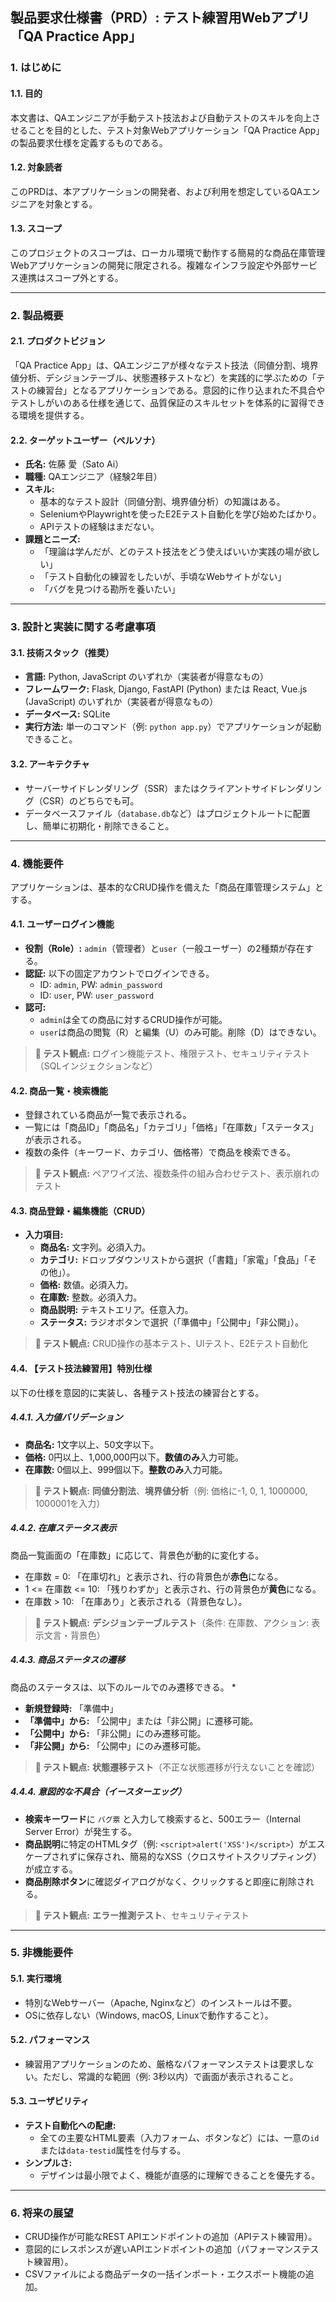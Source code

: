 ## **製品要求仕様書（PRD）: テスト練習用Webアプリ「QA Practice App」**

### 1. はじめに

#### 1.1. 目的
本文書は、QAエンジニアが手動テスト技法および自動テストのスキルを向上させることを目的とした、テスト対象Webアプリケーション「QA Practice App」の製品要求仕様を定義するものである。

#### 1.2. 対象読者
このPRDは、本アプリケーションの開発者、および利用を想定しているQAエンジニアを対象とする。

#### 1.3. スコープ
このプロジェクトのスコープは、ローカル環境で動作する簡易的な商品在庫管理Webアプリケーションの開発に限定される。複雑なインフラ設定や外部サービス連携はスコープ外とする。

---

### 2. 製品概要

#### 2.1. プロダクトビジョン
「QA Practice App」は、QAエンジニアが様々なテスト技法（同値分割、境界値分析、デシジョンテーブル、状態遷移テストなど）を実践的に学ぶための「テストの練習台」となるアプリケーションである。意図的に作り込まれた不具合やテストしがいのある仕様を通じて、品質保証のスキルセットを体系的に習得できる環境を提供する。

#### 2.2. ターゲットユーザー（ペルソナ）
* **氏名:** 佐藤 愛（Sato Ai）
* **職種:** QAエンジニア（経験2年目）
* **スキル:**
    * 基本的なテスト設計（同値分割、境界値分析）の知識はある。
    * SeleniumやPlaywrightを使ったE2Eテスト自動化を学び始めたばかり。
    * APIテストの経験はまだない。
* **課題とニーズ:**
    * 「理論は学んだが、どのテスト技法をどう使えばいいか実践の場が欲しい」
    * 「テスト自動化の練習をしたいが、手頃なWebサイトがない」
    * 「バグを見つける勘所を養いたい」

---

### 3. 設計と実装に関する考慮事項

#### 3.1. 技術スタック（推奨）
* **言語:** Python, JavaScript のいずれか（実装者が得意なもの）
* **フレームワーク:** Flask, Django, FastAPI (Python) または React, Vue.js (JavaScript) のいずれか（実装者が得意なもの）
* **データベース:** SQLite
* **実行方法:** 単一のコマンド（例: `python app.py`）でアプリケーションが起動できること。

#### 3.2. アーキテクチャ
* サーバーサイドレンダリング（SSR）またはクライアントサイドレンダリング（CSR）のどちらでも可。
* データベースファイル（`database.db`など）はプロジェクトルートに配置し、簡単に初期化・削除できること。

---

### 4. 機能要件

アプリケーションは、基本的なCRUD操作を備えた「商品在庫管理システム」とする。

#### 4.1. ユーザーログイン機能
* **役割（Role）:** `admin`（管理者）と`user`（一般ユーザー）の2種類が存在する。
* **認証:** 以下の固定アカウントでログインできる。
    * ID: `admin`, PW: `admin_password`
    * ID: `user`, PW: `user_password`
* **認可:**
    * `admin`は全ての商品に対するCRUD操作が可能。
    * `user`は商品の閲覧（R）と編集（U）のみ可能。削除（D）はできない。

> **🎯 テスト観点:** ログイン機能テスト、権限テスト、セキュリティテスト（SQLインジェクションなど）

#### 4.2. 商品一覧・検索機能
* 登録されている商品が一覧で表示される。
* 一覧には「商品ID」「商品名」「カテゴリ」「価格」「在庫数」「ステータス」が表示される。
* 複数の条件（キーワード、カテゴリ、価格帯）で商品を検索できる。

> **🎯 テスト観点:** ペアワイズ法、複数条件の組み合わせテスト、表示崩れのテスト

#### 4.3. 商品登録・編集機能（CRUD）
* **入力項目:**
    * **商品名:** 文字列。必須入力。
    * **カテゴリ:** ドロップダウンリストから選択（「書籍」「家電」「食品」「その他」）。
    * **価格:** 数値。必須入力。
    * **在庫数:** 整数。必須入力。
    * **商品説明:** テキストエリア。任意入力。
    * **ステータス:** ラジオボタンで選択（「準備中」「公開中」「非公開」）。

> **🎯 テスト観点:** CRUD操作の基本テスト、UIテスト、E2Eテスト自動化

#### 4.4. 【テスト技法練習用】特別仕様
以下の仕様を意図的に実装し、各種テスト技法の練習台とする。

##### 4.4.1. 入力値バリデーション
* **商品名:** 1文字以上、50文字以下。
* **価格:** 0円以上、1,000,000円以下。**数値のみ**入力可能。
* **在庫数:** 0個以上、999個以下。**整数のみ**入力可能。

> **🎯 テスト観点:** **同値分割法**、**境界値分析**（例: 価格に-1, 0, 1, 1000000, 1000001を入力）

##### 4.4.2. 在庫ステータス表示
商品一覧画面の「在庫数」に応じて、背景色が動的に変化する。
* 在庫数 = 0: 「在庫切れ」と表示され、行の背景色が**赤色**になる。
* 1 <= 在庫数 <= 10: 「残りわずか」と表示され、行の背景色が**黄色**になる。
* 在庫数 > 10: 「在庫あり」と表示される（背景色なし）。

> **🎯 テスト観点:** **デシジョンテーブルテスト**（条件: 在庫数、アクション: 表示文言・背景色）

##### 4.4.3. 商品ステータスの遷移
商品のステータスは、以下のルールでのみ遷移できる。
* 
* **新規登録時:** 「準備中」
* **「準備中」から:** 「公開中」または「非公開」に遷移可能。
* **「公開中」から:** 「非公開」にのみ遷移可能。
* **「非公開」から:** 「公開中」にのみ遷移可能。

> **🎯 テスト観点:** **状態遷移テスト**（不正な状態遷移が行えないことを確認）

##### 4.4.4. 意図的な不具合（イースターエッグ）
* **検索キーワード**に `バグ票` と入力して検索すると、500エラー（Internal Server Error）が発生する。
* **商品説明**に特定のHTMLタグ（例: `<script>alert('XSS')</script>`）がエスケープされずに保存され、簡易的なXSS（クロスサイトスクリプティング）が成立する。
* **商品削除ボタン**に確認ダイアログがなく、クリックすると即座に削除される。

> **🎯 テスト観点:** **エラー推測テスト**、セキュリティテスト

---

### 5. 非機能要件

#### 5.1. 実行環境
* 特別なWebサーバー（Apache, Nginxなど）のインストールは不要。
* OSに依存しない（Windows, macOS, Linuxで動作すること）。

#### 5.2. パフォーマンス
* 練習用アプリケーションのため、厳格なパフォーマンステストは要求しない。ただし、常識的な範囲（例: 3秒以内）で画面が表示されること。

#### 5.3. ユーザビリティ
* **テスト自動化への配慮:**
    * 全ての主要なHTML要素（入力フォーム、ボタンなど）には、一意の`id`または`data-testid`属性を付与する。
* **シンプルさ:**
    * デザインは最小限でよく、機能が直感的に理解できることを優先する。

---

### 6. 将来の展望
* CRUD操作が可能なREST APIエンドポイントの追加（APIテスト練習用）。
* 意図的にレスポンスが遅いAPIエンドポイントの追加（パフォーマンステスト練習用）。
* CSVファイルによる商品データの一括インポート・エクスポート機能の追加。
